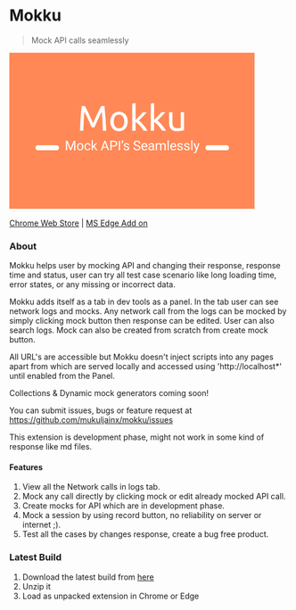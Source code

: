 # Mokku

> Mock API calls seamlessly

![small-promo](./store/small-promo.png)

[Chrome Web Store](https://chrome.google.com/webstore/detail/mokku-mock-api-calls-seam/llflfcikklhgamfmnjkgpdadpmdplmji?hl=en&authuser=1) | [MS Edge Add on](https://microsoftedge.microsoft.com/addons/detail/mokku-mock-api-calls-sea/ekcbmjnnnphonejedibidifflhljbobc)

### About

Mokku helps user by mocking API and changing their response, response time and status, user can try all test case scenario like long loading time, error states, or any missing or incorrect data.

Mokku adds itself as a tab in dev tools as a panel. In the tab user can see network logs and mocks. Any network call from the logs can be mocked by simply clicking mock button then response can be edited. User can also search logs. Mock can also be created from scratch from create mock button.

All URL's are accessible but Mokku doesn't inject scripts into any pages apart from which are served locally and accessed using 'http://localhost*' until enabled from the Panel.

Collections & Dynamic mock generators coming soon!

You can submit issues, bugs or feature request at https://github.com/mukuljainx/mokku/issues

This extension is development phase, might not work in some kind of response like md files.

#### Features

1. View all the Network calls in logs tab.
2. Mock any call directly by clicking mock or edit already mocked API call.
3. Create mocks for API which are in development phase.
4. Mock a session by using record button, no reliability on server or internet ;).
5. Test all the cases by changes response, create a bug free product.

### Latest Build

1. Download the latest build from [here](https://github.com/mukuljainx/Mokku/blob/master/mokku.zip)
2. Unzip it
3. Load as unpacked extension in Chrome or Edge
